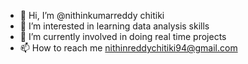 - 👋 Hi, I’m @nithinkumarreddy chitiki
- 👀 I’m interested in learning data analysis skills 
- 🌱 I’m currently involved in doing real time projects 
- 📫 How to reach me nithinreddychitiki94@gmail.com



